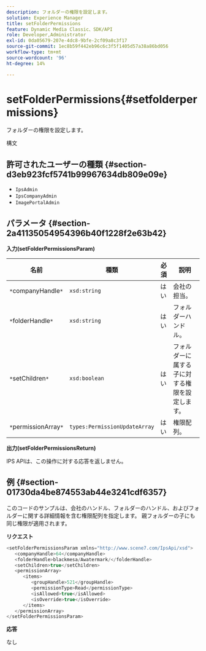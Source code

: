 ```yaml
---
description: フォルダーの権限を設定します。
solution: Experience Manager
title: setFolderPermissions
feature: Dynamic Media Classic、SDK/API
role: Developer,Administrator
exl-id: 0da05679-207e-4dc8-9bfe-2cf09a8c3f17
source-git-commit: 1ec8b59f442eb96c6c3f5f1405d57a38a86bd056
workflow-type: tm+mt
source-wordcount: '96'
ht-degree: 14%

---
```


# setFolderPermissions{#setfolderpermissions}

フォルダーの権限を設定します。

構文

## 許可されたユーザーの種類 {#section-d3eb923fcf5741b99967634db809e09e}

* `IpsAdmin`
* `IpsCompanyAdmin`
* `ImagePortalAdmin`

## パラメータ {#section-2a41135054954396b40f1228f2e63b42}

**入力(setFolderPermissionsParam)**

| 名前 | 種類 | 必須 | 説明 |
|---|---|---|---|
| `*`companyHandle`*` | `xsd:string` | はい | 会社の担当。 |
| `*`folderHandle`*` | `xsd:string` | はい | フォルダーハンドル。 |
| `*`setChildren`*` | `xsd:boolean` | はい | フォルダーに属する子に対する権限を設定します。 |
| `*`permissionArray`*` | `types:PermissionUpdateArray` | はい | 権限配列。 |

**出力(setFolderPermissionsReturn)**

IPS APIは、この操作に対する応答を返しません。

## 例 {#section-01730da4be874553ab44e3241cdf6357}

このコードのサンプルは、会社のハンドル、フォルダーのハンドル、およびフォルダーに関する詳細情報を含む権限配列を指定します。 親フォルダーの子にも同じ権限が適用されます。

**リクエスト**

```java
<setFolderPermissionsParam xmlns="http://www.scene7.com/IpsApi/xsd">
   <companyHandle>64</companyHandle>
   <folderHandle>blackmesa/Awatermark/</folderHandle>
   <setChildren>true</setChildren>
   <permissionArray>
      <items>
         <groupHandle>521</groupHandle>
         <permissionType>Read</permissionType>
         <isAllowed>true</isAllowed>
         <isOverride>true</isOverride>
      </items>
   </permissionArray>
</setFolderPermissionsParam>
```

**応答**

なし

